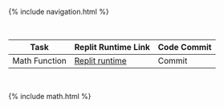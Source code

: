 {% include navigation.html %}

<br>

| Task | Replit Runtime Link | Code Commit | 
| --- | --- | --- |
| Math Function | [Replit runtime](https://replit.com/@GennalynBongola/Math-Function) | Commit |

<br>

{% include math.html %}
